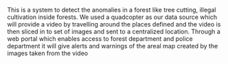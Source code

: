 This is a system to detect the anomalies in a forest like tree cutting, illegal cultivation inside forests. We used a quadcopter as our data source which will provide a video by travelling around the places defined and the video is then sliced in to set of images and sent to a centralized location. Through a web portal which enables access to forest department and police department it will give alerts and warnings of the areal map created by the images taken from the video
